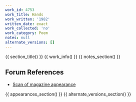 ```yaml
---
work_id: 4753
work_title: Hands
work_written: '1982'
written_date: exact
work_collected: 'no'
work_category: Poem
notes: null
alternate_versions: []
---
```


{{ section_title() }}
{{ work_info() }}
{{ notes_section() }}
## Forum References
- [Scan of magazine appearance](https://bukowskiforum.com/threads/hands-wormwood-review-no-101-1986.12802/)

{{ appearances_section() }}
{{ alternate_versions_section() }}